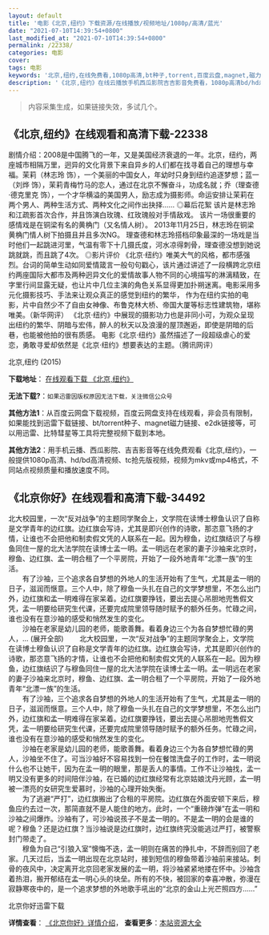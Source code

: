 ```yaml
---
layout: default
title: '电影《北京,纽约》下载资源/在线播放/视频地址/1080p/高清/蓝光'
date: "2021-07-10T14:39:54+0800"
last_modified_at: "2021-07-10T14:39:54+0800"
permalink: /22338/
categories: 电影
cover:
tags: 电影
keywords: '北京,纽约,在线免费看,1080p高清,bt种子,torrent,百度云盘,magnet,磁力链,迅雷下载资源'
description: '《北京,纽约》在线云播放手机西瓜影院吉吉影音免费看，1080p高清bd/hd未删减完整版和tc抢先枪版，mkv/mp4格式，附带bt/torrent种子、magnet/磁力链、百度云盘、网盘资源迅雷下载链接'
---
```


>内容采集生成，如果链接失效，多试几个。


## 《北京,纽约》在线观看和高清下载-22338

剧情介绍：2008是中国腾飞的一年，又是美国经济衰退的一年。北京，纽约，两座城市相隔万里，迥异的文化背景下来自异乡的人们都在找寻着自己的理想与幸福。茉莉（林志玲 饰），一个美丽的中国女人，年幼时只身到纽约追逐梦想；蓝一（刘烨 饰），茉莉青梅竹马的恋人，通过在北京不懈奋斗，功成名就；乔（理查德·德克里克 饰），一个才华横溢的美国男人，励志成为摄影师。命运安排让茉莉在两个男人、两种生活方式、两种文化之间作出抉择……   ◎幕后花絮   该片是林志玲和江疏影首次合作，并且饰演白玫瑰、红玫瑰般对手情敌戏。   该片一场很重要的感情戏是在铜梁有名的黄桷门（又名情人树）。   2013年11月25日，林志玲在铜梁黄桷门情人树下拍摄且并且多次NG。   理查德和林志玲搭档印象最深的一场戏是当时他们一起跳进河里，气温有零下十几摄氏度，河水凉得刺骨，理查德没想到她说跳就跳，而且跳了4次。   ◎影片评价   《北京·纽约》唯美大气的风格，都市感强烈。台词的简单生动如同爱情箴言一般句句戳心，该片通过讲述了一段横跨北京纽约两座国际大都市及两种迥异文化的爱情故事人物不同的心境描写的淋漓精致，在字里行间显露无疑，也让片中几位主演的角色关系显得更加扑朔迷离。电影采用多元化摄影技巧、手法来让观众真正的感觉到纽约的繁华， 作为在纽约实拍的电影，片中自然少不了自由女神像、布鲁克林大桥、帝国大厦等标志性建筑物，堪称唯美。（新华网评）   《北京·纽约》中展现的摄影功力也是非同小可，为观众呈现出纽约的繁华、阴暗与宏伟，醉人的秋天以及浪漫的屋顶邂逅，即使是阴暗的后巷，也能被他拍的很有质感。 电影《北京·纽约》虽然描述了一段超级虐心的爱恋，勇敢寻爱却依然是《北京·纽约》想要表达的主题。（腾讯网评）


北京,纽约 (2015)

**下载地址**： [在线观看下载 《北京,纽约》](https://www.btbtdy.me/btdy/dy549.html) 


**无法下载?**：`如果迅雷因版权原因无法下载，关注微信公众号 `

**其他方法1**：从百度云网盘下载视频，百度云网盘支持在线观看，非会员有限制，如果能找到迅雷下载链接、bt/torrent种子、magnet磁力链接、e2dk链接等，可以用迅雷、比特彗星等工具将完整视频下载到本地。

**其他方法2**：用手机云播、西瓜影院、吉吉影音等在线免费观看《北京,纽约》，一般提供1080p高清、hd/bd高清视频、tc抢先版视频，视频为mkv或mp4格式，不同站点视频质量和播放速度不同。


## 《北京你好》在线观看和高清下载-34492

北大校园里，一次&ldquo;反对战争”的主题同学聚会上，文学院在读博士穆鱼认识了自称是文学青年的边红旗。边红旗会写诗，尤其是即兴创作的诗歌，那恣意飞扬的才情，让谁也不会把他和制卖假文凭的人联系在一起。因为穆鱼，边红旗结识了与穆鱼同住一屋的北大法学院在读博士孟一明。孟一明远在老家的妻子沙袖来北京时，穆鱼、边红旗、孟一明合租了一个平房院，开始了一段外地青年&ldquo;北漂一族&rdquo;的生活。<br />　　有了沙袖，三个追求各自梦想的外地人的生活开始有了生气，尤其是孟一明的日子，滋润而惬意。三个人中，除了穆鱼一头扎在自己的文学梦想里，不怎么出门外，边红旗和孟一明难得在家呆着。边红旗要挣钱，要出去提心吊胆地兜售假文凭，孟一明要给研究生代课，还要完成院里领导随时赋予的额外任务。忙碌之间，谁也没有在意沙袖的感受和悄然发生的变化。<br />　　沙袖在老家是幼儿园的老师，能歌善舞。看着身边三个为各自梦想忙碌的男人，... (展开全部) 　　北大校园里，一次&ldquo;反对战争”的主题同学聚会上，文学院在读博士穆鱼认识了自称是文学青年的边红旗。边红旗会写诗，尤其是即兴创作的诗歌，那恣意飞扬的才情，让谁也不会把他和制卖假文凭的人联系在一起。因为穆鱼，边红旗结识了与穆鱼同住一屋的北大法学院在读博士孟一明。孟一明远在老家的妻子沙袖来北京时，穆鱼、边红旗、孟一明合租了一个平房院，开始了一段外地青年&ldquo;北漂一族&rdquo;的生活。<br />　　有了沙袖，三个追求各自梦想的外地人的生活开始有了生气，尤其是孟一明的日子，滋润而惬意。三个人中，除了穆鱼一头扎在自己的文学梦想里，不怎么出门外，边红旗和孟一明难得在家呆着。边红旗要挣钱，要出去提心吊胆地兜售假文凭，孟一明要给研究生代课，还要完成院里领导随时赋予的额外任务。忙碌之间，谁也没有在意沙袖的感受和悄然发生的变化。<br />　　沙袖在老家是幼儿园的老师，能歌善舞。看着身边三个为各自梦想忙碌的男人，沙袖坐不住了。可当沙袖好不容易找到一份在餐馆洗盘子的工作时，孟一明说什么也不让她干，因为在孟一明的眼里，那是丢人的事情。工作不让沙袖找，孟一明又没有更多的时间陪伴沙袖，在已婚的边红旗经常有北京姑娘沈丹光顾，孟一明被一漂亮的女研究生爱慕时，沙袖的心理开始失衡。<br />　　为了逃避“严打”，边红旗搬出了合租的平房院。边红旗在外面安顿下来后，穆鱼应约去过一次，那简直就不是人能住的地方。此时，一个&ldquo;重磅炸弹”在孟一明和沙袖之间爆炸。沙袖有了，可沙袖说孩子不是孟一明的。不是孟一明的会是谁的呢？穆鱼？还是边红旗？当沙袖说是边红旗时，边红旗终究没能逃过严打，被警察封门带走了。<br />　　穆鱼为自己&ldquo;引狼入室”懊悔不迭，孟一明则在痛苦的挣扎中，不辞而别回了老家。几天过后，当孟一明出现在北京站时，接到短信的穆鱼带着沙袖前来接站。刺骨的夜风中，决定离开北京回老家发展的孟一明，将沙袖紧紧地搂在怀中。沙袖含着热泪，搬开郁结在孟一明心头的块垒。所有的不快，被回家的幸喜冲散，弥漫在寂静寒夜中的，是一个追求梦想的外地歌手吼出的&ldquo;北京的金山上光芒照四方&hellip;…”


北京你好迅雷下载

**详情查看**： [《北京你好》详情介绍](/movie/34492/)， **查看更多**：[本站资源大全](/movie/t/all/)

